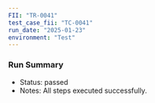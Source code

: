 ```yaml
---
FII: "TR-0041"
test_case_fii: "TC-0041"
run_date: "2025-01-23"
environment: "Test"
---
```


### Run Summary
- Status: passed
- Notes: All steps executed successfully.
